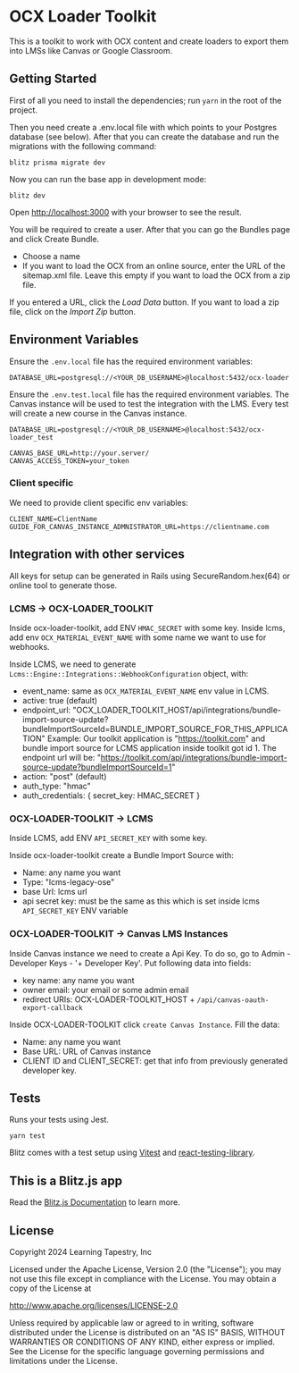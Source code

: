 
# ****OCX Loader Toolkit****

This is a toolkit to work with OCX content and create loaders to export them into LMSs like Canvas or
Google Classroom.

## Getting Started

First of all you need to install the dependencies; run `yarn` in the root of the project.

Then you need create a .env.local file with which points to your Postgres database (see below). After that you can
create the database and run the migrations with the following command:

```
blitz prisma migrate dev
```

Now you can run the base app in development mode:

```
blitz dev
```

Open [http://localhost:3000](http://localhost:3000) with your browser to see the result.

You will be required to create a user. After that you can go the Bundles page and click Create Bundle.

* Choose a name
* If you want to load the OCX from an online source, enter the URL of the sitemap.xml file. Leave this empty if you want to load the OCX from a zip file.

If you entered a URL, click the *Load Data* button. If you want to load a zip file, click on the *Import Zip* button.

## Environment Variables

Ensure the `.env.local` file has the required environment variables:

```
DATABASE_URL=postgresql://<YOUR_DB_USERNAME>@localhost:5432/ocx-loader
```

Ensure the `.env.test.local` file has the required environment variables. The Canvas instance
will be used to test the integration with the LMS. Every test will create a new course in the
Canvas instance.

```
DATABASE_URL=postgresql://<YOUR_DB_USERNAME>@localhost:5432/ocx-loader_test

CANVAS_BASE_URL=http://your.server/
CANVAS_ACCESS_TOKEN=your_token
```

### Client specific
We need to provide client specific env variables:
```
CLIENT_NAME=ClientName
GUIDE_FOR_CANVAS_INSTANCE_ADMNISTRATOR_URL=https://clientname.com
```

## Integration with other services
All keys for setup can be generated in Rails using  SecureRandom.hex(64) or online tool to generate those.

### LCMS -> OCX-LOADER_TOOLKIT
Inside ocx-loader-toolkit, add ENV `HMAC_SECRET` with some key.
Inside lcms, add env `OCX_MATERIAL_EVENT_NAME` with some name we want to use for webhooks.

Inside LCMS, we need to generate `Lcms::Engine::Integrations::WebhookConfiguration` object, with:
- event_name: same as `OCX_MATERIAL_EVENT_NAME` env value in LCMS.
- active: true (default)
- endpoint_url: "OCX_LOADER_TOOLKIT_HOST/api/integrations/bundle-import-source-update?bundleImportSourceId=BUNDLE_IMPORT_SOURCE_FOR_THIS_APPLICATION"
Example:
Our toolkit application is "https://toolkit.com" and bundle import source for LCMS application inside toolkit got id 1. The endpoint url will be:
"https://toolkit.com/api/integrations/bundle-import-source-update?bundleImportSourceId=1"
- action: "post" (default)
- auth_type: "hmac"
- auth_credentials: { secret_key: HMAC_SECRET }

### OCX-LOADER-TOOLKIT -> LCMS
Inside LCMS, add ENV `API_SECRET_KEY` with some key.

Inside ocx-loader-toolkit create a Bundle Import Source with:
- Name: any name you want
- Type: "lcms-legacy-ose"
- base Url: lcms url
- api secret key: must be the same as this which is set inside lcms `API_SECRET_KEY` ENV variable

### OCX-LOADER-TOOLKIT -> Canvas LMS Instances
Inside Canvas instance we need to create a Api Key. To do so, go to Admin - Developer Keys - '+ Developer Key'. Put following data into fields:
- key name: any name you want
- owner email: your email or some admin email
- redirect URIs: OCX-LOADER-TOOLKIT_HOST + `/api/canvas-oauth-export-callback`

Inside OCX-LOADER-TOOLKIT click `create Canvas Instance`. Fill the data:
- Name: any name you want
- Base URL: URL of Canvas instance
- CLIENT ID and CLIENT_SECRET: get that info from previously generated developer key.

## Tests

Runs your tests using Jest.

```
yarn test
```

Blitz comes with a test setup using [Vitest](https://vitest.dev/) and [react-testing-library](https://testing-library.com/).


## This is a Blitz.js app

Read the [Blitz.js Documentation](https://blitzjs.com/docs/getting-started) to learn more.

## License

Copyright 2024 Learning Tapestry, Inc

Licensed under the Apache License, Version 2.0 (the "License");
you may not use this file except in compliance with the License.
You may obtain a copy of the License at

   http://www.apache.org/licenses/LICENSE-2.0

Unless required by applicable law or agreed to in writing, software
distributed under the License is distributed on an "AS IS" BASIS,
WITHOUT WARRANTIES OR CONDITIONS OF ANY KIND, either express or implied.
See the License for the specific language governing permissions and
limitations under the License.
